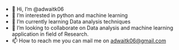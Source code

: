 - 👋 Hi, I’m @adwaitk06
- 👀 I’m interested in python and machine learning
- 🌱 I’m currently learning Data analysis techniques 
- 💞️ I’m looking to collaborate on Data analysis and machine learning application in field of Research. 
- 📫 How to reach me you can mail me on adwaitk06@gmail.com

<!---
adwaitk06/adwaitk06 is a ✨ special ✨ repository because its `README.md` (this file) appears on your GitHub profile.
You can click the Preview link to take a look at your changes.
--->
